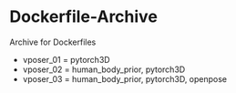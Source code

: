 # Dockerfile-Archive
Archive for Dockerfiles

* vposer_01 = pytorch3D
* vposer_02 = human_body_prior, pytorch3D
* vposer_03 = human_body_prior, pytorch3D, openpose
